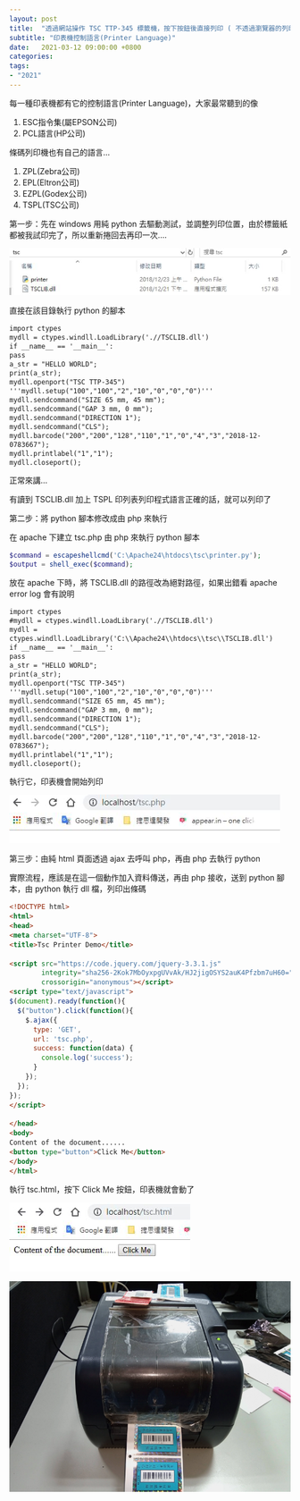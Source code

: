```yaml
---
layout: post
title:  "透過網站操作 TSC TTP-345 標籤機，按下按鈕後直接列印 ( 不透過瀏覽器的列印工具 )"
subtitle: "印表機控制語言(Printer Language)"
date:   2021-03-12 09:00:00 +0800
categories:
tags:
- "2021"
---
```


每一種印表機都有它的控制語言(Printer Language)，大家最常聽到的像

1.  ESC指令集(屬EPSON公司)
2.  PCL語言(HP公司)

條碼列印機也有自己的語言…

1.  ZPL(Zebra公司)
2.  EPL(Eltron公司)
3.  EZPL(Godex公司)
4.  TSPL(TSC公司)

第一步：先在 windows 用純 python 去驅動測試，並調整列印位置，由於標籤紙都被我試印完了，所以重新捲回去再印一次….

![](/images/medium/1__0iW7gA0h7FLV2N7o__WOFJA.png)

直接在該目錄執行 python 的腳本

    import ctypes
    mydll = ctypes.windll.LoadLibrary('.//TSCLIB.dll')
    if __name__ == '__main__':
    pass
    a_str = "HELLO WORLD";
    print(a_str);
    mydll.openport("TSC TTP-345")
    '''mydll.setup("100","100","2","10","0","0","0")'''
    mydll.sendcommand("SIZE 65 mm, 45 mm");
    mydll.sendcommand("GAP 3 mm, 0 mm");
    mydll.sendcommand("DIRECTION 1");
    mydll.sendcommand("CLS");
    mydll.barcode("200","200","128","110","1","0","4","3","2018-12-0783667");
    mydll.printlabel("1","1");
    mydll.closeport();

正常來講…

有讀到 TSCLIB.dll 加上 TSPL 印列表列印程式語言正確的話，就可以列印了

第二步：將 python 腳本修改成由 php 來執行

在 apache 下建立 tsc.php 由 php 來執行 python 腳本

```php
$command = escapeshellcmd('C:\Apache24\htdocs\tsc\printer.py');
$output = shell_exec($command);
```

放在 apache 下時，將 TSCLIB.dll 的路徑改為絕對路徑，如果出錯看 apache error log 會有說明

    import ctypes
    #mydll = ctypes.windll.LoadLibrary('.//TSCLIB.dll')
    mydll = ctypes.windll.LoadLibrary('C:\\Apache24\\htdocs\\tsc\\TSCLIB.dll')
    if __name__ == '__main__':
    pass
    a_str = "HELLO WORLD";
    print(a_str);
    mydll.openport("TSC TTP-345")
    '''mydll.setup("100","100","2","10","0","0","0")'''
    mydll.sendcommand("SIZE 65 mm, 45 mm");
    mydll.sendcommand("GAP 3 mm, 0 mm");
    mydll.sendcommand("DIRECTION 1");
    mydll.sendcommand("CLS");
    mydll.barcode("200","200","128","110","1","0","4","3","2018-12-0783667");
    mydll.printlabel("1","1");
    mydll.closeport();

執行它，印表機會開始列印

![](/images/medium/1__6C__IdRzWTxEu5M8CwFF24w.png)

第三步：由純 html 頁面透過 ajax 去呼叫 php，再由 php 去執行 python

實際流程，應該是在這一個動作加入資料傳送，再由 php 接收，送到 python 腳本，由 python 執行 dll 檔，列印出條碼

```html
<!DOCTYPE html>
<html>
<head>
<meta charset="UTF-8">
<title>Tsc Printer Demo</title>

<script src="https://code.jquery.com/jquery-3.3.1.js" 
        integrity="sha256-2Kok7MbOyxpgUVvAk/HJ2jigOSYS2auK4Pfzbm7uH60=" 
        crossorigin="anonymous"></script>
<script type="text/javascript">
$(document).ready(function(){
  $("button").click(function(){
    $.ajax({
      type: 'GET',
      url: 'tsc.php',
      success: function(data) {
        console.log('success');
      }
    });
  });
});
</script>

</head>
<body>
Content of the document......
<button type="button">Click Me</button>
</body>
</html>
```

執行 tsc.html，按下 Click Me 按鈕，印表機就會動了

![](/images/medium/1__brPglykWy__nxG6o4k4Psgw.png)

![](/images/medium/1__x9HtAOE3hlwlDC9G5MxUAQ.png)